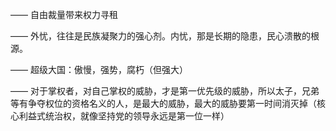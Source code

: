 ——
自由裁量带来权力寻租

——
外忧，往往是民族凝聚力的强心剂。内忧，那是长期的隐患，民心溃散的根源。

——
超级大国：傲慢，强势，腐朽（但强大）

——
对于掌权者，对自己掌权的威胁，才是第一优先级的威胁，所以太子，兄弟等有争夺权位的资格名义的人，是最大的威胁，最大的威胁要第一时间消灭掉（核心利益式统治权，就像坚持党的领导永远是第一位一样）